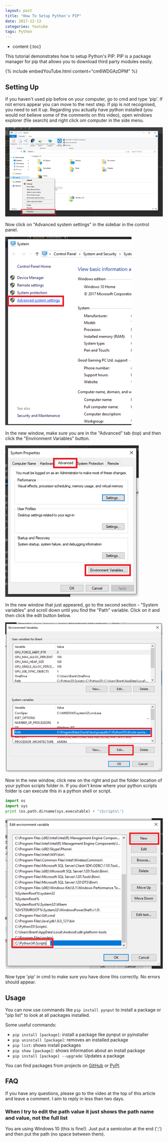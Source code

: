 ```yaml
---
layout: post
title: "How To Setup Python's PIP"
date: 2017-12-13
categories: Youtube
tags: Python
---
```


* content
{:toc}

This tutorial demonstrates how to setup Python's PIP. PIP is a package manager for pip that allows you to download third party modules easily.

{% include embedYouTube.html content="cm6WDGAzDPM" %}

<!-- more -->

## Setting Up
If you haven't used pip before on your computer, go to cmd and type 'pip'. If not errors appear you can move to the next step. If pip is not recognised, you need to set it up. Regarding you actually have python installed (you would not believe some of the comments on this video), open windows explorer (file search) and right click om computer in the side menu.

![Properties for this pc](/images/how-to-setup-python's-pip-demo1.png)

Now click on "Advanced system settings" in the sidebar in the control panel.

![Advanced system settings](/images/how-to-setup-python's-pip-demo2.png)

In the new window, make sure you are in the "Advanced" tab (top) and then click the "Environment Variables" button.

![Advanced tab and environmental variables button](/images/how-to-setup-python's-pip-demo3.png)

In the new window that just appeared, go to the second section - "System variables" and scroll down until you find the "Path" variable. Click on it and then click the edit button below.

![Path variable location](/images/how-to-setup-python's-pip-demo4.png)

Now in the new window, click new on the right and put the folder location of your python scripts folder in. If you don't know where your python scripts folder is can execute this in a python shell or script.

```python
import os
import sys
print (os.path.dirname(sys.executable) + '\Scripts\')

```

![Adding script folder location](/images/how-to-setup-python's-pip-demo5.png)

Now type 'pip' in cmd to make sure you have done this correctly. No errors should appear.

## Usage
You can now use commands like ```pip install pynput``` to install a package or "pip list" to look at all packages installed.

Some useful commands:
- ```pip install [package]```: install a package like pynput or pyinstaller
- ```pip uninstall [package]```: removes an installed package
- ```pip list```: shows install packages
- ```pip show [package]```: shows information about an install package
- ```pip install [package] --upgrade```:  Updates a package

You can find packages from projects on [GitHub](https://github.com/) or [PyPI](https://pypi.python.org/pypi).

## FAQ
If you have any questions, please go to the video at the top of this article and leave a comment. I aim to reply in less than two days.

### When I try to edit the path value it just shows the path name and value, not the full list
You are using Windows 10 (this is fine!). Just put a semicolon at the end (';') and then put the path (no space between them).
